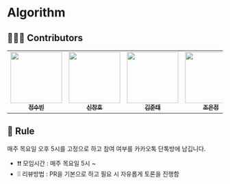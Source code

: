 # Algorithm

## 🙋🏻‍♂️ Contributors
<table>
  <tr>
    <td align="center"><a href="https://github.com/SoobinJung1013"><img src="https://avatars.githubusercontent.com/u/76704035?v=4" width="120px;" alt=""/><br /><sub><b>정수빈</b></sub></a><br /></td>
    <td align="center"><a href="https://github.com/Gloom-shin"><img src="https://avatars.githubusercontent.com/u/104331549?v=4" width="120px;" alt=""/><br /><sub><b>신창호</b></sub></a><br /></td>
   <td align="center"><a href="https://github.com/sronger"><img src="https://avatars.githubusercontent.com/u/79131091?v=4" width="120px;" alt=""/><br /><sub><b>김준태</b></sub></a><br /></td>
    <td align="center"><a href="https://github.com/EunJung516"><img src="https://avatars.githubusercontent.com/u/65918936?v=4" width="120px;" alt=""/><br /><sub><b>조은정</b></sub></a><br /></td>
    <td align="center"><a href="https://github.com/roasted-penguin"><img src="https://avatars.githubusercontent.com/u/43606521?v=4" width="120px;" alt=""/><br /><sub><b>권순우</b></sub></a><br /></td>
    <td align="center"><a href="https://github.com/"><img src="https://avatars.githubusercontent.com/u/79131091?v=4" width="120px;" alt=""/><br /><sub><b>정인희</b></sub></a><br /></td>
    <td align="center"><a href="https://github.com/"><img src="https://avatars.githubusercontent.com/u/79131091?v=4" width="120px;" alt=""/><br /><sub><b>백건우</b></sub></a><br /></td>
    <td align="center"><a href="https://github.com/"><img src="https://avatars.githubusercontent.com/u/79131091?v=4" width="120px;" alt=""/><br /><sub><b>이진호</b></sub></a><br /></td>
  </tr>
</table>

## 📌 Rule
매주 목요일 오후 5시를 고정으로 하고 참여 여부를 카카오톡 단톡방에 남깁니다.
* ❗❗ 모임시간 : 매주 목요일 5시 ~ 
* ❕❕ 리뷰방법 : PR을 기본으로 하고 필요 시 자유롭게 토론을 진행함
<br><br>
